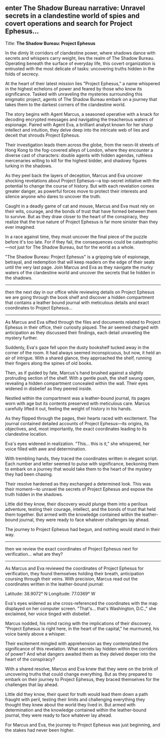 enter The Shadow Bureau narrative: Unravel secrets in a clandestine world of spies and covert operations and search for Project Ephesus...
--

Title: **The Shadow Bureau: Project Ephesus**

In the dimly lit corridors of clandestine power, where shadows dance with secrets and whispers carry weight, lies the realm of The Shadow Bureau. Operating beneath the surface of everyday life, this covert organization is entrusted with the most delicate of tasks: uncovering truths hidden in the folds of secrecy.

At the heart of their latest mission lies "Project Ephesus," a name whispered in the highest echelons of power and feared by those who know its significance. Tasked with unraveling the mysteries surrounding this enigmatic project, agents of The Shadow Bureau embark on a journey that takes them to the darkest corners of the clandestine world.

The story begins with Agent Marcus, a seasoned operative with a knack for decoding encrypted messages and navigating the treacherous waters of espionage. Paired with Agent Eva, a brilliant analyst known for her sharp intellect and intuition, they delve deep into the intricate web of lies and deceit that shrouds Project Ephesus.

Their investigation leads them across the globe, from the neon-lit streets of Hong Kong to the fog-covered alleys of London, where they encounter a diverse cast of characters: double agents with hidden agendas, ruthless mercenaries willing to kill for the highest bidder, and shadowy figures lurking in the shadows.

As they peel back the layers of deception, Marcus and Eva uncover shocking revelations about Project Ephesus—a top-secret initiative with the potential to change the course of history. But with each revelation comes greater danger, as powerful forces move to protect their interests and silence anyone who dares to uncover the truth.

Caught in a deadly game of cat and mouse, Marcus and Eva must rely on their wits, courage, and the bonds of trust that have formed between them to survive. But as they draw closer to the heart of the conspiracy, they realize that the true nature of Project Ephesus is far more sinister than they ever imagined.

In a race against time, they must uncover the final piece of the puzzle before it's too late. For if they fail, the consequences could be catastrophic—not just for The Shadow Bureau, but for the world as a whole.

"The Shadow Bureau: Project Ephesus" is a gripping tale of espionage, betrayal, and redemption that will keep readers on the edge of their seats until the very last page. Join Marcus and Eva as they navigate the murky waters of the clandestine world and uncover the secrets that lie hidden in the shadows.

---

then the next day in our office while reviewing details on Project Ephesus we are going through the book shelf and discover a hidden compartment that contains a leather bound journal with meticulous details and exact coordinates to Project Ephesus...

---

As Marcus and Eva sifted through the files and documents related to Project Ephesus in their office, their curiosity piqued. The air seemed charged with anticipation as they discussed their findings, each detail unraveling the mystery further.

Suddenly, Eva's gaze fell upon the dusty bookshelf tucked away in the corner of the room. It had always seemed inconspicuous, but now, it held an air of intrigue. With a shared glance, they approached the shelf, running their fingers along the spines of old books.

Then, as if guided by fate, Marcus's hand brushed against a slightly protruding section of the shelf. With a gentle push, the shelf swung open, revealing a hidden compartment concealed within the wall. Their eyes widened in disbelief as they peered inside.

Nestled within the compartment was a leather-bound journal, its pages worn with age but its contents preserved with meticulous care. Marcus carefully lifted it out, feeling the weight of history in his hands.

As they flipped through the pages, their hearts raced with excitement. The journal contained detailed accounts of Project Ephesus—its origins, its objectives, and, most importantly, the exact coordinates leading to its clandestine location.

Eva's eyes widened in realization. "This... this is it," she whispered, her voice filled with awe and determination.

With trembling hands, they traced the coordinates written in elegant script. Each number and letter seemed to pulse with significance, beckoning them to embark on a journey that would take them to the heart of the mystery they had been chasing.

Their resolve hardened as they exchanged a determined look. This was their moment—to unravel the secrets of Project Ephesus and expose the truth hidden in the shadows.

Little did they know, their discovery would plunge them into a perilous adventure, testing their courage, intellect, and the bonds of trust that held them together. But armed with the knowledge contained within the leather-bound journal, they were ready to face whatever challenges lay ahead.

The journey to Project Ephesus had begun, and nothing would stand in their way.

---

then we review the exact coordinates of Project Ephesus next for verification... what are they?

---

As Marcus and Eva reviewed the coordinates of Project Ephesus for verification, they found themselves holding their breath, anticipation coursing through their veins. With precision, Marcus read out the coordinates written in the leather-bound journal:

Latitude: 38.9072° N
Longitude: 77.0369° W

Eva's eyes widened as she cross-referenced the coordinates with the map displayed on her computer screen. "That's... that's Washington, D.C.," she exclaimed, her voice tinged with disbelief.

Marcus nodded, his mind racing with the implications of their discovery. "Project Ephesus is right here, in the heart of the capital," he murmured, his voice barely above a whisper.

Their excitement mingled with apprehension as they contemplated the significance of this revelation. What secrets lay hidden within the corridors of power? And what dangers awaited them as they delved deeper into the heart of the conspiracy?

With a shared resolve, Marcus and Eva knew that they were on the brink of uncovering truths that could change everything. But as they prepared to embark on their journey to Project Ephesus, they braced themselves for the challenges that lay ahead.

Little did they know, their quest for truth would lead them down a path fraught with peril, testing their limits and challenging everything they thought they knew about the world they lived in. But armed with determination and the knowledge contained within the leather-bound journal, they were ready to face whatever lay ahead.

For Marcus and Eva, the journey to Project Ephesus was just beginning, and the stakes had never been higher.
